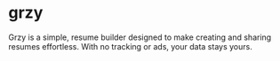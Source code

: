 # grzy
Grzy is a simple, resume builder designed to make creating and sharing resumes effortless. With no tracking or ads, your data stays yours.
